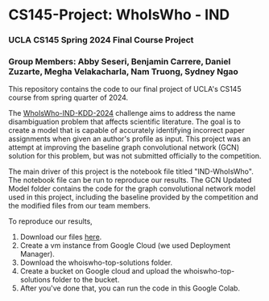 # CS145-Project: WhoIsWho - IND 

### UCLA CS145 Spring 2024 Final Course Project 

### Group Members: Abby Seseri, Benjamin Carrere, Daniel Zuzarte, Megha Velakacharla, Nam Truong, Sydney Ngao 

This repository contains the code to our final project of UCLA's CS145 course from spring quarter of 2024. 

The [WhoIsWho-IND-KDD-2024](https://www.biendata.xyz/competition/ind_kdd_2024/) challenge aims to address the name disambiguation problem that affects scientific literature. The goal is to create a model that is capable of accurately identifying incorrect paper assignments when given an author's profile as input. This project was an attempt at improving the baseline graph convolutional network (GCN) solution for this problem, but was not submitted officially to the competition.  

The main driver of this project is the notebook file titled "IND-WhoIsWho".  The notebook file can be run to reproduce our results. The GCN Updated Model folder contains the code for the graph convolutional network model used in this project, including the baseline provided by the competition and the modified files from our team members. 

To reproduce our results,

1. Download our files [here](https://drive.google.com/drive/folders/1f1HjxLVVqhD47UwFa6Y6o9gIjSG26-3G?usp=sharing).
2. Create a vm instance from Google Cloud (we used Deployment Manager).
3. Download the whoiswho-top-solutions folder.
4. Create a bucket on Google cloud and upload the whoiswho-top-solutions folder to the bucket.
5. After you've done that, you can run the code in this Google Colab. 
